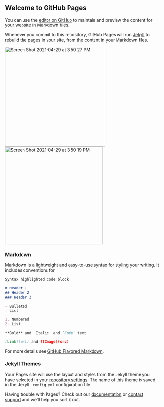 ## Welcome to GitHub Pages

You can use the [editor on GitHub](https://github.com/katiethurson/GoogleNotebooks/edit/gh-pages/index.md) to maintain and preview the content for your website in Markdown files.

Whenever you commit to this repository, GitHub Pages will run [Jekyll](https://jekyllrb.com/) to rebuild the pages in your site, from the content in your Markdown files.

<img width="327" alt="Screen Shot 2021-04-29 at 3 50 27 PM" src="https://user-images.githubusercontent.com/80792735/116609716-b5cbe780-a902-11eb-994d-bc96e71aa603.png"> <img width="319" alt="Screen Shot 2021-04-29 at 3 50 19 PM" src="https://user-images.githubusercontent.com/80792735/116609864-e1e76880-a902-11eb-8681-9773c60f9aed.png">

### Markdown

Markdown is a lightweight and easy-to-use syntax for styling your writing. It includes conventions for

```markdown
Syntax highlighted code block

# Header 1
## Header 2
### Header 3

- Bulleted
- List

1. Numbered
2. List

**Bold** and _Italic_ and `Code` text

[Link](url) and ![Image](src)
```

For more details see [GitHub Flavored Markdown](https://guides.github.com/features/mastering-markdown/).

### Jekyll Themes

Your Pages site will use the layout and styles from the Jekyll theme you have selected in your [repository settings](https://github.com/katiethurson/GoogleNotebooks/settings/pages). The name of this theme is saved in the Jekyll `_config.yml` configuration file.



Having trouble with Pages? Check out our [documentation](https://docs.github.com/categories/github-pages-basics/) or [contact support](https://support.github.com/contact) and we’ll help you sort it out.
